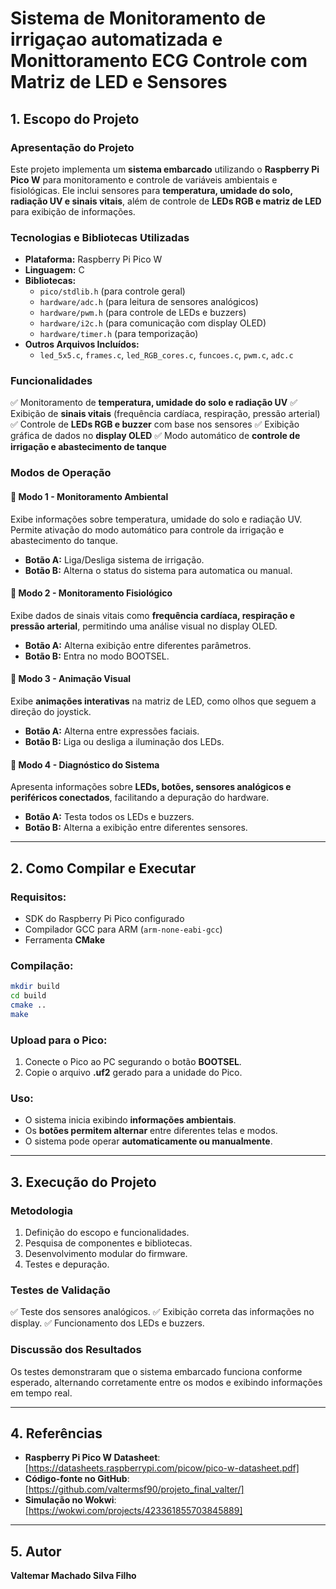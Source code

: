 # Sistema de Monitoramento de irrigaçao automatizada e Monittoramento ECG Controle com Matriz de LED e Sensores

## 1. Escopo do Projeto

### Apresentação do Projeto
Este projeto implementa um **sistema embarcado** utilizando o **Raspberry Pi Pico W** para monitoramento e controle de variáveis ambientais e fisiológicas. Ele inclui sensores para **temperatura, umidade do solo, radiação UV e sinais vitais**, além de controle de **LEDs RGB e matriz de LED** para exibição de informações.

### Tecnologias e Bibliotecas Utilizadas
- **Plataforma:** Raspberry Pi Pico W
- **Linguagem:** C
- **Bibliotecas:**
  - `pico/stdlib.h` (para controle geral)
  - `hardware/adc.h` (para leitura de sensores analógicos)
  - `hardware/pwm.h` (para controle de LEDs e buzzers)
  - `hardware/i2c.h` (para comunicação com display OLED)
  - `hardware/timer.h` (para temporização)
- **Outros Arquivos Incluídos:**
  - `led_5x5.c`, `frames.c`, `led_RGB_cores.c`, `funcoes.c`, `pwm.c`, `adc.c`

### Funcionalidades
✅ Monitoramento de **temperatura, umidade do solo e radiação UV**
✅ Exibição de **sinais vitais** (frequência cardíaca, respiração, pressão arterial)
✅ Controle de **LEDs RGB e buzzer** com base nos sensores
✅ Exibição gráfica de dados no **display OLED**
✅ Modo automático de **controle de irrigação e abastecimento de tanque**

### Modos de Operação

#### 🔹 **Modo 1 - Monitoramento Ambiental**
Exibe informações sobre temperatura, umidade do solo e radiação UV. Permite ativação do modo automático para controle da irrigação e abastecimento do tanque.
- **Botão A:** Liga/Desliga sistema de irrigação.
- **Botão B:** Alterna o status do sistema para automatica ou manual.

#### 🔹 **Modo 2 - Monitoramento Fisiológico**
Exibe dados de sinais vitais como **frequência cardíaca, respiração e pressão arterial**, permitindo uma análise visual no display OLED.
- **Botão A:** Alterna exibição entre diferentes parâmetros.
- **Botão B:** Entra no modo BOOTSEL.

#### 🔹 **Modo 3 - Animação Visual**
Exibe **animações interativas** na matriz de LED, como olhos que seguem a direção do joystick.
- **Botão A:** Alterna entre expressões faciais.
- **Botão B:** Liga ou desliga a iluminação dos LEDs.

#### 🔹 **Modo 4 - Diagnóstico do Sistema**
Apresenta informações sobre **LEDs, botões, sensores analógicos e periféricos conectados**, facilitando a depuração do hardware.
- **Botão A:** Testa todos os LEDs e buzzers.
- **Botão B:** Alterna a exibição entre diferentes sensores.

---

## 2. Como Compilar e Executar

### **Requisitos:**
- SDK do Raspberry Pi Pico configurado
- Compilador GCC para ARM (`arm-none-eabi-gcc`)
- Ferramenta **CMake**

### **Compilação:**
```sh
mkdir build
cd build
cmake ..
make
```

### **Upload para o Pico:**
1. Conecte o Pico ao PC segurando o botão **BOOTSEL**.
2. Copie o arquivo **.uf2** gerado para a unidade do Pico.

### **Uso:**
- O sistema inicia exibindo **informações ambientais**.
- Os **botões permitem alternar** entre diferentes telas e modos.
- O sistema pode operar **automaticamente ou manualmente**.

---

## 3. Execução do Projeto

### Metodologia
1. Definição do escopo e funcionalidades.
2. Pesquisa de componentes e bibliotecas.
3. Desenvolvimento modular do firmware.
4. Testes e depuração.

### Testes de Validação
✅ Teste dos sensores analógicos.
✅ Exibição correta das informações no display.
✅ Funcionamento dos LEDs e buzzers.

### Discussão dos Resultados
Os testes demonstraram que o sistema embarcado funciona conforme esperado, alternando corretamente entre os modos e exibindo informações em tempo real.

---

## 4. Referências
- **Raspberry Pi Pico W Datasheet**: [https://datasheets.raspberrypi.com/picow/pico-w-datasheet.pdf]
- **Código-fonte no GitHub**: [https://github.com/valtermsf90/projeto_final_valter/]
- **Simulação no Wokwi**: [https://wokwi.com/projects/423361855703845889]

---

## 5. Autor
**Valtemar Machado Silva Filho**

